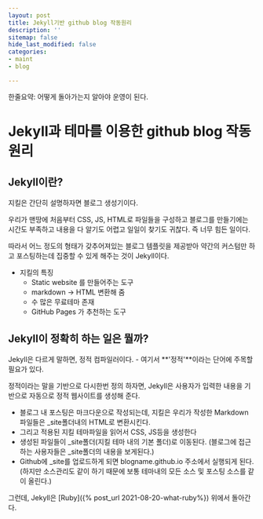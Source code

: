 ```yaml
---
layout: post
title: Jekyll기반 github blog 작동원리
description: ''
sitemap: false
hide_last_modified: false
categories:
- maint
- blog

---
```

한줄요약: 어떻게 돌아가는지 알아야 운영이 된다.

# Jekyll과 테마를 이용한 github blog 작동원리

## Jekyll이란?

지킬은 간단히 설명하자면 블로그 생성기이다.

우리가 맨땅에 처음부터 CSS, JS, HTML로 파일들을 구성하고 블로그를 만들기에는 시간도 부족하고 내용을 다 알기도 어렵고 일일이 찾기도 귀찮다. 즉 너무 힘든 일이다.

따라서 어느 정도의 형태가 갖추어져있는 블로그 템플릿을 제공받아 약간의 커스텀만 하고 포스팅하는데 집중할 수 있게 해주는 것이 Jekyll이다.

* 지킬의 특징
  * Static website 를 만들어주는 도구
  * markdown → HTML 변환해 줌
  * 수 많은 무료테마 존재
  * GitHub Pages 가 추천하는 도구

## Jekyll이 정확히 하는 일은 뭘까?

Jekyll은 다르게 말하면, 정적 컴파일러이다. - 여기서 **'정적'**이라는 단어에 주목할 필요가 있다. 

정적이라는 말을 기반으로 다시한번 정의 하자면, Jekyll은 사용자가 입력한 내용을 기반으로 자동으로 정적 웹사이트를 생성해 준다.

* 블로그 내 포스팅은 마크다운으로 작성되는데, 지킬은 우리가 작성한 Markdown 파일들은 _site폴더내의 HTML로 변환시킨다.
* 그리고 적용된 지킬 테마파일을 읽어서 CSS, JS등을 생성한다
* 생성된 파일들이 _site폴더(지킬 테마 내의 기본 폴더)로 이동된다. (블로그에 접근하는 사용자들은 _site폴더의 내용을 보게된다.)
* Github에 _site를 업로드하게 되면 blogname.github.io 주소에서 실행되게 된다. (하지만 소스관리도 같이 하기 때문에 보통 테마내의 모든 소스 및 포스팅 소스를 같이 올린다.)

그런데, Jekyll은 [Ruby]({% post_url 2021-08-20-what-ruby%}) 위에서 돌아간다.